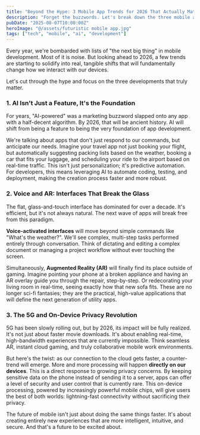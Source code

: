 ```yaml
---
title: "Beyond the Hype: 3 Mobile App Trends for 2026 That Actually Matter"
description: "Forget the buzzwords. Let's break down the three mobile app development trends that will actually change how we use our phones by 2026."
pubDate: "2025-08-07T10:00:00Z"
heroImage: "@/assets/futuristic mobile app.jpg"
tags: ["tech", "mobile", "ai", "development"]
---
```


Every year, we're bombarded with lists of "the next big thing" in mobile development. Most of it is noise. But looking ahead to 2026, a few trends are starting to solidify into real, tangible shifts that will fundamentally change how we interact with our devices.

Let's cut through the hype and focus on the three developments that truly matter.

### 1. AI Isn't Just a Feature, It's the Foundation

For years, "AI-powered" was a marketing buzzword slapped onto any app with a half-decent algorithm. By 2026, that will be ancient history. AI will shift from being a feature to being the very foundation of app development.

We're talking about apps that don't just respond to our commands, but anticipate our needs. Imagine your travel app not just booking your flight, but automatically suggesting packing lists based on the weather, booking a car that fits your luggage, and scheduling your ride to the airport based on real-time traffic. This isn't just personalization; it's predictive automation. For developers, this means leveraging AI to automate coding, testing, and deployment, making the creation process faster and more robust.

### 2. Voice and AR: Interfaces That Break the Glass

The flat, glass-and-touch interface has dominated for over a decade. It's efficient, but it's not always natural. The next wave of apps will break free from this paradigm.

**Voice-activated interfaces** will move beyond simple commands like "What's the weather?". We'll see complex, multi-step tasks performed entirely through conversation. Think of dictating and editing a complex document or managing a project workflow without ever touching the screen.

Simultaneously, **Augmented Reality (AR)** will finally find its place outside of gaming. Imagine pointing your phone at a broken appliance and having an AR overlay guide you through the repair, step-by-step. Or redecorating your living room in real-time, seeing exactly how that new sofa fits. These are no longer sci-fi fantasies; they are the practical, high-value applications that will define the next generation of utility apps.

### 3. The 5G and On-Device Privacy Revolution

5G has been slowly rolling out, but by 2026, its impact will be fully realized. It's not just about faster movie downloads. It's about enabling real-time, high-bandwidth experiences that are currently impossible. Think seamless AR, instant cloud gaming, and truly collaborative mobile work environments.

But here's the twist: as our connection to the cloud gets faster, a counter-trend will emerge. More and more processing will happen **directly on our devices**. This is a direct response to growing privacy concerns. By keeping sensitive data on the phone instead of sending it to a server, apps can offer a level of security and user control that is currently rare. This on-device processing, powered by increasingly powerful mobile chips, will give users the best of both worlds: lightning-fast connectivity without sacrificing their privacy.

The future of mobile isn't just about doing the same things faster. It's about creating entirely new experiences that are more intelligent, intuitive, and secure. And that's a future to be excited about.